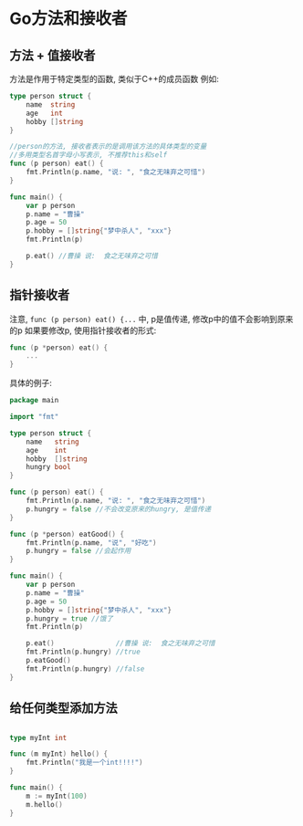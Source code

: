 # Go方法和接收者
## 方法 + 值接收者
方法是作用于特定类型的函数, 类似于C++的成员函数
例如:
``` go
type person struct {
	name  string
	age   int
	hobby []string
}

//person的方法, 接收者表示的是调用该方法的具体类型的变量
//多用类型名首字母小写表示, 不推荐this和self
func (p person) eat() {
	fmt.Println(p.name, "说: ", "食之无味弃之可惜")
}

func main() {
	var p person
	p.name = "曹操"
	p.age = 50
	p.hobby = []string{"梦中杀人", "xxx"}
	fmt.Println(p)

	p.eat() //曹操 说:  食之无味弃之可惜
}
```
## 指针接收者
注意, 
`func (p person) eat() {...`
中, p是值传递, 修改p中的值不会影响到原来的p
如果要修改p, 使用指针接收者的形式:
``` go
func (p *person) eat() {
    ...
}
```

具体的例子:
``` go
package main

import "fmt"

type person struct {
	name   string
	age    int
	hobby  []string
	hungry bool
}

func (p person) eat() {
	fmt.Println(p.name, "说: ", "食之无味弃之可惜")
	p.hungry = false //不会改变原来的hungry, 是值传递
}

func (p *person) eatGood() {
	fmt.Println(p.name, "说", "好吃")
	p.hungry = false //会起作用
}

func main() {
	var p person
	p.name = "曹操"
	p.age = 50
	p.hobby = []string{"梦中杀人", "xxx"}
	p.hungry = true //饿了
	fmt.Println(p)

	p.eat()               //曹操 说:  食之无味弃之可惜
	fmt.Println(p.hungry) //true
	p.eatGood()
	fmt.Println(p.hungry) //false
}
```

## 给任何类型添加方法
``` go

type myInt int

func (m myInt) hello() {
	fmt.Println("我是一个int!!!!")
}

func main() {
	m := myInt(100)
	m.hello()
}
```